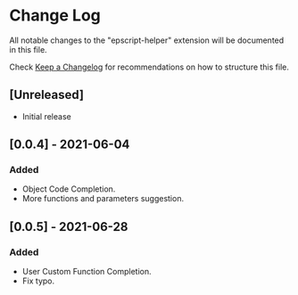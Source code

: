 # Change Log

All notable changes to the "epscript-helper" extension will be documented in this file.

Check [Keep a Changelog](http://keepachangelog.com/) for recommendations on how to structure this file.

## [Unreleased]

- Initial release

## [0.0.4] - 2021-06-04
### Added
- Object Code Completion.
- More functions and parameters suggestion.

## [0.0.5] - 2021-06-28
### Added
- User Custom Function Completion.
- Fix typo.